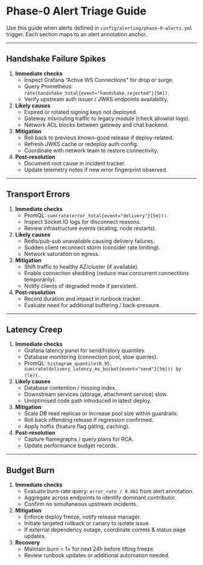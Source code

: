 # Phase-0 Alert Triage Guide

Use this guide when alerts defined in `config/alerting/phase-0-alerts.yml` trigger. Each section maps to an alert annotation anchor.

---

## Handshake Failure Spikes

1. **Immediate checks**
   - Inspect Grafana “Active WS Connections” for drop or surge.
   - Query Prometheus: `rate(handshake_total{event="handshake.rejected"}[5m])`.
   - Verify upstream auth issuer / JWKS endpoints availability.
2. **Likely causes**
   - Expired or rotated signing keys not deployed.
   - Gateway misrouting traffic to legacy module (check allowlist logs).
   - Network ACL blocks between gateway and chat backend.
3. **Mitigation**
   - Roll back to previous known-good release if deploy-related.
   - Refresh JWKS cache or redeploy auth config.
   - Coordinate with network team to restore connectivity.
4. **Post-resolution**
   - Document root cause in incident tracker.
   - Update telemetry notes if new error fingerprint observed.

---

## Transport Errors

1. **Immediate checks**
   - PromQL: `sum(rate(error_total{event="delivery"}[5m]))`.
   - Inspect Socket.IO logs for disconnect reasons.
   - Review infrastructure events (scaling, node restarts).
2. **Likely causes**
   - Redis/pub-sub unavailable causing delivery failures.
   - Sudden client reconnect storm (consider rate limiting).
   - Network saturation on egress.
3. **Mitigation**
   - Shift traffic to healthy AZ/cluster (if available).
   - Enable connection shedding (reduce max concurrent connections temporarily).
   - Notify clients of degraded mode if persistent.
4. **Post-resolution**
   - Record duration and impact in runbook tracker.
   - Evaluate need for additional buffering / back-pressure.

---

## Latency Creep

1. **Immediate checks**
   - Grafana latency panel for send/history quantiles.
   - Database monitoring (connection pool, slow queries).
   - PromQL: `histogram_quantile(0.95, sum(rate(delivery_latency_ms_bucket{event="send"}[5m])) by (le))`.
2. **Likely causes**
   - Database contention / missing index.
   - Downstream services (storage, attachment service) slow.
   - Unoptimised code path introduced in latest deploy.
3. **Mitigation**
   - Scale DB read replicas or increase pool size within guardrails.
   - Roll back offending release if regression confirmed.
   - Apply hotfix (feature flag gating, caching).
4. **Post-resolution**
   - Capture flamegraphs / query plans for RCA.
   - Update performance budget records.

---

## Budget Burn

1. **Immediate checks**
   - Evaluate burn-rate query: `error_rate / 0.001` from alert annotation.
   - Aggregate across endpoints to identify dominant contributor.
   - Confirm no simultaneous upstream incidents.
2. **Mitigation**
   - Enforce deploy freeze, notify release manager.
   - Initiate targeted rollback or canary to isolate issue.
   - If external dependency outage, coordinate comms & status page updates.
3. **Recovery**
   - Maintain burn < 1× for next 24h before lifting freeze.
   - Review runbook updates or additional automation needed.
